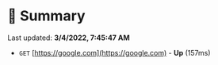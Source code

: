 # 📖 Summary
Last updated: **3/4/2022, 7:45:47 AM**

- `GET` [https://google.com](https://google.com) - **Up** (157ms)
